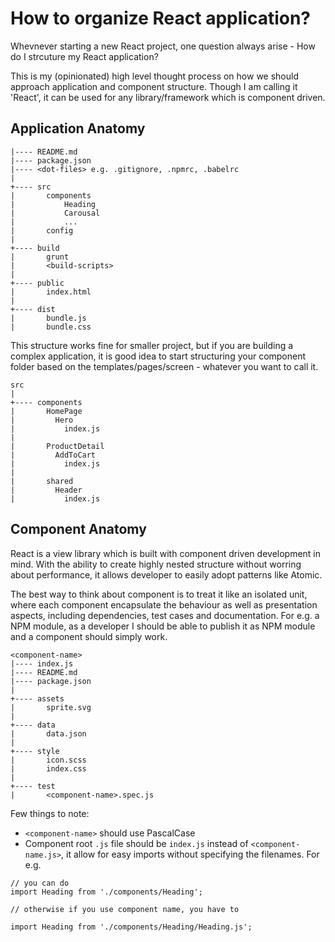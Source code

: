 # How to organize React application?

Whevnever starting a new React project, one question always arise - How do I strcuture my React application?

This is my (opinionated) high level thought process on how we should approach application and component structure. Though I am calling it 'React', it can be used for any library/framework which is component driven.

## Application Anatomy

```
|---- README.md
|---- package.json
|---- <dot-files> e.g. .gitignore, .npmrc, .babelrc
|
+---- src
|       components
|           Heading
|           Carousal
|           ...
|       config
|
+---- build
|       grunt
|       <build-scripts>
|
+---- public
|       index.html
|
+---- dist
|       bundle.js
|       bundle.css
```

This structure works fine for smaller project, but if you are building a complex application, it is good idea to start structuring your component folder based on the templates/pages/screen - whatever you want to call it.

```
src
|
+---- components
|       HomePage
|         Hero
|           index.js  
|
|       ProductDetail
|         AddToCart
|           index.js
|
|       shared
|         Header
|           index.js
```


## Component Anatomy

React is a view library which is built with component driven development in mind. With the ability to create highly nested structure without worring about performance, it allows developer to easily adopt patterns like Atomic.

The best way to think about component is to treat it like an isolated unit, where each component encapsulate the behaviour as well as presentation aspects, including dependencies, test cases and documentation. For e.g. a NPM module, as a developer I should be able to publish it as NPM module and a component should simply work.

```
<component-name>
|---- index.js
|---- README.md
|---- package.json
|
+---- assets
|       sprite.svg
|
+---- data
|       data.json
|
+---- style
|       icon.scss
|       index.css
|
+---- test
|       <component-name>.spec.js
```

Few things to note:
* `<component-name>` should use PascalCase
* Component root `.js` file should be `index.js` instead of `<component-name.js>`, it allow for easy imports without specifying the filenames. For e.g.

```
// you can do
import Heading from './components/Heading';

// otherwise if you use component name, you have to

import Heading from './components/Heading/Heading.js';
```